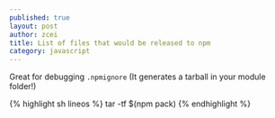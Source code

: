 ```yaml
---
published: true
layout: post
author: zcei
title: List of files that would be released to npm
category: javascript
---
```

Great for debugging `.npmignore`
(It generates a tarball in your module folder!)

{% highlight sh lineos %}
tar -tf $(npm pack)
{% endhighlight %}
